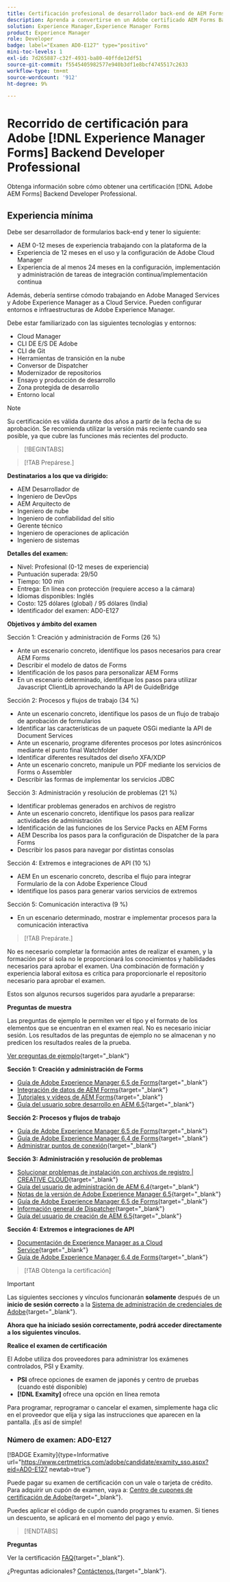 ```yaml
---
title: Certificación profesional de desarrollador back-end de AEM Forms
description: Aprenda a convertirse en un Adobe certificado AEM Forms Backend Developer Professional.
solution: Experience Manager,Experience Manager Forms
product: Experience Manager
role: Developer
badge: label="Examen AD0-E127" type="positivo"
mini-toc-levels: 1
exl-id: 7d265887-c32f-4931-ba80-40ffde12df51
source-git-commit: f5545405982577e940b3df1e8bcf4745517c2633
workflow-type: tm+mt
source-wordcount: '912'
ht-degree: 9%

---
```


# Recorrido de certificación para Adobe [!DNL Experience Manager Forms] Backend Developer Professional

Obtenga información sobre cómo obtener una certificación [!DNL Adobe AEM Forms] Backend Developer Professional.

## Experiencia mínima

Debe ser desarrollador de formularios back-end y tener lo siguiente:

* AEM 0-12 meses de experiencia trabajando con la plataforma de la
* Experiencia de 12 meses en el uso y la configuración de Adobe Cloud Manager
* Experiencia de al menos 24 meses en la configuración, implementación y administración de tareas de integración continua/implementación continua

Además, debería sentirse cómodo trabajando en Adobe Managed Services y Adobe Experience Manager as a Cloud Service. Pueden configurar entornos e infraestructuras de Adobe Experience Manager.

Debe estar familiarizado con las siguientes tecnologías y entornos:

* Cloud Manager
* CLI DE E/S DE Adobe
* CLI de Git
* Herramientas de transición en la nube
* Conversor de Dispatcher
* Modernizador de repositorios
* Ensayo y producción de desarrollo
* Zona protegida de desarrollo
* Entorno local

>[!NOTE]
>
>Su certificación es válida durante dos años a partir de la fecha de su aprobación. Se recomienda utilizar la versión más reciente cuando sea posible, ya que cubre las funciones más recientes del producto.

>[!BEGINTABS]

>[!TAB Prepárese.]

**Destinatarios a los que va dirigido:**

* AEM Desarrollador de
* Ingeniero de DevOps
* AEM Arquitecto de
* Ingeniero de nube
* Ingeniero de confiabilidad del sitio
* Gerente técnico
* Ingeniero de operaciones de aplicación
* Ingeniero de sistemas

**Detalles del examen:**

* Nivel: Profesional (0-12 meses de experiencia)
* Puntuación superada: 29/50
* Tiempo: 100 min
* Entrega: En línea con protección (requiere acceso a la cámara)
* Idiomas disponibles: Inglés
* Costo: 125 dólares (global) / 95 dólares (India)
* Identificador del examen: AD0-E127

**Objetivos y ámbito del examen**

Sección 1: Creación y administración de Forms (26 %)

* Ante un escenario concreto, identifique los pasos necesarios para crear AEM Forms
* Describir el modelo de datos de Forms
* Identificación de los pasos para personalizar AEM Forms
* En un escenario determinado, identifique los pasos para utilizar Javascript ClientLib aprovechando la API de GuideBridge

Sección 2: Procesos y flujos de trabajo (34 %)

* Ante un escenario concreto, identifique los pasos de un flujo de trabajo de aprobación de formularios
* Identificar las características de un paquete OSGi mediante la API de Document Services
* Ante un escenario, programe diferentes procesos por lotes asincrónicos mediante el punto final Watchfolder
* Identificar diferentes resultados del diseño XFA/XDP
* Ante un escenario concreto, manipule un PDF mediante los servicios de Forms o Assembler
* Describir las formas de implementar los servicios JDBC

Sección 3: Administración y resolución de problemas (21 %)

* Identificar problemas generados en archivos de registro
* Ante un escenario concreto, identifique los pasos para realizar actividades de administración
* Identificación de las funciones de los Service Packs en AEM Forms
* AEM Describa los pasos para la configuración de Dispatcher de la para Forms
* Describir los pasos para navegar por distintas consolas

Sección 4: Extremos e integraciones de API (10 %)

* AEM En un escenario concreto, describa el flujo para integrar Formulario de la con Adobe Experience Cloud
* Identifique los pasos para generar varios servicios de extremos

Sección 5: Comunicación interactiva (9 %)

* En un escenario determinado, mostrar e implementar procesos para la comunicación interactiva

>[!TAB Prepárate.]

No es necesario completar la formación antes de realizar el examen, y la formación por sí sola no le proporcionará los conocimientos y habilidades necesarios para aprobar el examen. Una combinación de formación y experiencia laboral exitosa es crítica para proporcionarle el repositorio necesario para aprobar el examen.

Estos son algunos recursos sugeridos para ayudarle a prepararse:

**Preguntas de muestra**

Las preguntas de ejemplo le permiten ver el tipo y el formato de los elementos que se encuentran en el examen real. No es necesario iniciar sesión. Los resultados de las preguntas de ejemplo no se almacenan y no predicen los resultados reales de la prueba.

[Ver preguntas de ejemplo](https://scorpion.caveon.com/launchpad/ad0-e127-adobe-experience-manager-backend-forms-developer-professional-copy-7s2acv){target="_blank"}

**Sección 1: Creación y administración de Forms**

* [Guía de Adobe Experience Manager 6.5 de Forms](https://experienceleague.adobe.com/docs/experience-manager-65/forms/home.html?lang=en){target="_blank"}
* [Integración de datos de AEM Forms](https://experienceleague.adobe.com/docs/experience-manager-65/forms/form-data-model/data-integration.html?lang=en#data-integration-overview){target="_blank"}
* [Tutoriales y vídeos de AEM Forms](https://experienceleague.adobe.com/docs/experience-manager-learn/forms/overview.html?lang=es){target="_blank"}
* [Guía del usuario sobre desarrollo en AEM 6.5](https://experienceleague.adobe.com/docs/experience-manager-65/developing/home.html?lang=en){target="_blank"}

**Sección 2: Procesos y flujos de trabajo**

* [Guía de Adobe Experience Manager 6.5 de Forms](https://experienceleague.adobe.com/docs/experience-manager-65/forms/home.html?lang=en){target="_blank"}
* [Guía de Adobe Experience Manager 6.4 de Forms](https://experienceleague.adobe.com/docs/experience-manager-64/forms/home.html?lang=en){target="_blank"}
* [Administrar puntos de conexión](https://help.adobe.com/en_US/AEMForms/6.1/AdminHelp/WS92d06802c76abadb-5145d5d12905ce07e7-7ff6.2.html#WS92d06802c76abadb1c01fa7512905cdf2c9-7fd9.2){target="_blank"}

**Sección 3: Administración y resolución de problemas**

* [Solucionar problemas de instalación con archivos de registro | CREATIVE CLOUD](https://helpx.adobe.com/creative-cloud/kb/troubleshoot-install-logs-cc.html){target="_blank"}
* [Guía del usuario de administración de AEM 6.4](https://experienceleague.adobe.com/docs/experience-manager-64/administering/home.html?lang=en){target="_blank"}
* [Notas de la versión de Adobe Experience Manager 6.5](https://experienceleague.adobe.com/docs/experience-manager-65/release-notes/home.html?lang=en){target="_blank"}
* [Guía de Adobe Experience Manager 6.5 de Forms](https://experienceleague.adobe.com/docs/experience-manager-65/forms/home.html?lang=en){target="_blank"}
* [Información general de Dispatcher](https://experienceleague.adobe.com/docs/experience-manager-dispatcher/using/dispatcher.html?lang=es){target="_blank"}
* [Guía del usuario de creación de AEM 6.5](https://experienceleague.adobe.com/docs/experience-manager-65/authoring/home.html?lang=en){target="_blank"}

**Sección 4: Extremos e integraciones de API**

* [Documentación de Experience Manager as a Cloud Service](https://experienceleague.adobe.com/docs/experience-manager-cloud-service/content/home.html?lang=es){target="_blank"}
* [Guía de Adobe Experience Manager 6.4 de Forms](https://experienceleague.adobe.com/docs/experience-manager-64/forms/home.html?lang=en){target="_blank"}

>[!TAB Obtenga la certificación]

>[!IMPORTANT]
>
>Las siguientes secciones y vínculos funcionarán **solamente**  después de un **inicio de sesión correcto** a la [Sistema de administración de credenciales de Adobe](http://www.certmetrics.com/adobe){target="_blank"}.

**Ahora que ha iniciado sesión correctamente, podrá acceder directamente a los siguientes vínculos.**

**Realice el examen de certificación**

El Adobe utiliza dos proveedores para administrar los exámenes controlados, PSI y Examity.

* **PSI** ofrece opciones de examen de japonés y centro de pruebas (cuando esté disponible)
* **[!DNL Examity]** ofrece una opción en línea remota

Para programar, reprogramar o cancelar el examen, simplemente haga clic en el proveedor que elija y siga las instrucciones que aparecen en la pantalla. ¡Es así de simple!

### Número de examen: AD0-E127

[!BADGE Examity]{type=Informative url="https://www.certmetrics.com/adobe/candidate/examity_sso.aspx?eid=AD0-E127 newtab=true"}

Puede pagar su examen de certificación con un vale o tarjeta de crédito. Para adquirir un cupón de examen, vaya a: [Centro de cupones de certificación de Adobe](https://market.xvoucher.com/adobe/global){target="_blank"}.

Puedes aplicar el código de cupón cuando programes tu examen. Si tienes un descuento, se aplicará en el momento del pago y envío.

>[!ENDTABS]

**Preguntas**

Ver la certificación [FAQ](https://experienceleague.adobe.com/docs/certification/certification/faq.html?lang=en){target="_blank"}.

¿Preguntas adicionales? [Contáctenos.](mailto:certif@adobe.com){target="_blank"}.
